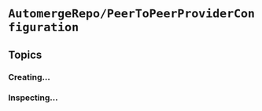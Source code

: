# ``AutomergeRepo/PeerToPeerProviderConfiguration``

## Topics

### Creating...

### Inspecting...



